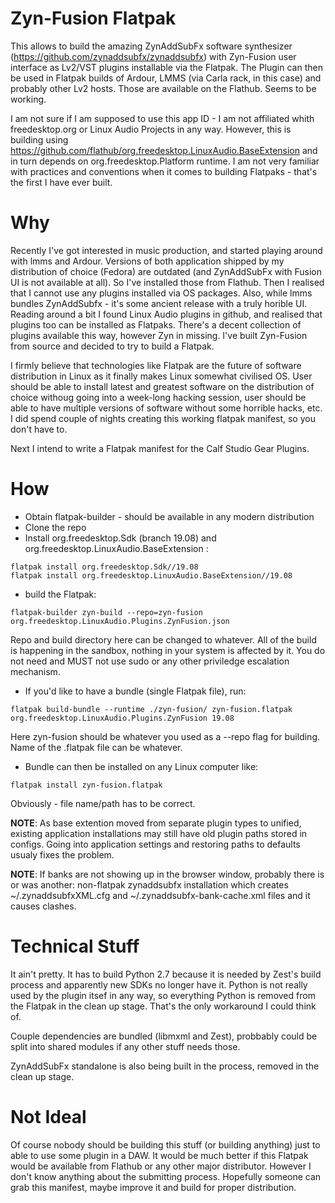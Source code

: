 # Zyn-Fusion Flatpak
This allows to build the amazing ZynAddSubFx software synthesizer (https://github.com/zynaddsubfx/zynaddsubfx) with Zyn-Fusion user interface as Lv2/VST plugins installable via the Flatpak. The Plugin can then be used in Flatpak builds of Ardour, LMMS (via Carla rack, in this case) and probably other Lv2 hosts. Those are available on the Flathub. Seems to be working.

I am not sure if I am supposed to use this app ID - I am not affiliated whith freedesktop.org or Linux Audio Projects in any way. However, this is building using https://github.com/flathub/org.freedesktop.LinuxAudio.BaseExtension and in turn depends on org.freedesktop.Platform runtime.
I am not very familiar with practices and conventions when it comes to building Flatpaks - that's the first I have ever built.

# Why
Recently I've got interested in music production, and started playing around with lmms and Ardour. Versions of both application shipped by my distribution of choice (Fedora) are outdated (and ZynAddSubFx with Fusion UI is not available at all). So I've installed those from Flathub. Then I realised that I cannot use any plugins installed via OS packages. Also, while lmms bundles ZynAddSubfx - it's some ancient release with a truly horible UI.
Reading around a bit I found Linux Audio plugins in github, and realised that plugins too can be installed as Flatpaks. There's a decent collection of plugins available this way, however Zyn in missing. I've built Zyn-Fusion from source and decided to try to build a Flatpak.

I firmly believe that technologies like Flatpak are the future of software distribution in Linux as it finally makes Linux somewhat civilised OS. User should be able to install latest and greatest software on the distribution of choice withoug going into a week-long hacking session, user should be able to have multiple versions of software without some horrible hacks, etc. I did spend couple of nights creating this working flatpak manifest, so you don't have to.

Next I intend to write a Flatpak manifest for the Calf Studio Gear Plugins.

# How
* Obtain flatpak-builder - should be available in any modern distribution
* Clone the repo
* Install org.freedesktop.Sdk (branch 19.08) and org.freedesktop.LinuxAudio.BaseExtension :

```
flatpak install org.freedesktop.Sdk//19.08
flatpak install org.freedesktop.LinuxAudio.BaseExtension//19.08
```

* build the Flatpak:

```
flatpak-builder zyn-build --repo=zyn-fusion org.freedesktop.LinuxAudio.Plugins.ZynFusion.json
```

Repo and build directory here can be changed to whatever. All of the build is happening in the sandbox, nothing in your system is affected by it. You do not need and MUST not use sudo or any other priviledge escalation mechanism.

* If you'd like to have a bundle (single Flatpak file), run:

```
flatpak build-bundle --runtime ./zyn-fusion/ zyn-fusion.flatpak org.freedesktop.LinuxAudio.Plugins.ZynFusion 19.08
```

Here zyn-fusion should be whatever you used as a --repo flag for building. Name of the .flatpak file can be whatever.

* Bundle can then be installed on any Linux computer like:

```
flatpak install zyn-fusion.flatpak
```

Obviously - file name/path has to be correct.

**NOTE**: As base extention moved from separate plugin types to unified, existing application installations may still have old plugin paths stored in configs. Going into application settings and restoring paths to defaults usualy fixes the problem.

**NOTE**: If banks are not showing up in the browser window, probably there is or was another: non-flatpak zynaddsubfx installation which creates ~/.zynaddsubfxXML.cfg and ~/.zynaddsubfx-bank-cache.xml files and it causes clashes. 

# Technical Stuff

It ain't pretty. It has to build Python 2.7 because it is needed by Zest's build process and apparently new SDKs no longer have it. Python is not really used by the plugin itsef in any way, so everything Python is removed from the Flatpak in the clean up stage. That's the only workaround I could think of.

Couple dependencies are bundled (libmxml and Zest), probbably could be split into shared modules if any other stuff needs those.

ZynAddSubFx standalone is also being built in the process, removed in the clean up stage.

# Not Ideal

Of course nobody should be building this stuff (or building anything) just to able to use some plugin in a DAW. It would be much better if this Flatpak would be available from Flathub or any other major distributor. However I don't know anything about the submitting process. Hopefully someone can grab this manifest, maybe improve it and build for proper distribution. 
